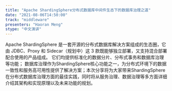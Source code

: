 ```yaml
---
title: "Apache ShardingSphere分布式数据库中间件生态下的数据库治理之道"
date: "2021-08-06T14:50:00" 
track: "middleware"
presenters: "Haoran Meng"
stype: "中文演讲"
---
```

Apache ShardingSphere 是一套开源的分布式数据库解决方案组成的生态圈，它由 JDBC、Proxy 和 Sidecar（规划中）这 3 款既能够独立部署，又支持混合部署配合使用的产品组成。 它们均提供标准化的数据分片、分布式事务和数据库治理等功能；
数据库治理作为ShardingSphere核心功能之一，为分布式环境下的数据一致性和服务高可用性提供了解决方案；本次分享将为大家带来ShardingSphere在分布式数据库治理方面的最佳实践，同时将从服务治理、数据治理等多方面详细介绍其架构和实现原理以及未来功能的规划。